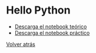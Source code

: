 # Hello Python

- [Descarga el notebook teórico](hello-python.ipynb)
- [Descarga el notebook práctico](exercise-syntax-variables-and-numbers.ipynb)

[Volver atrás](../.)
